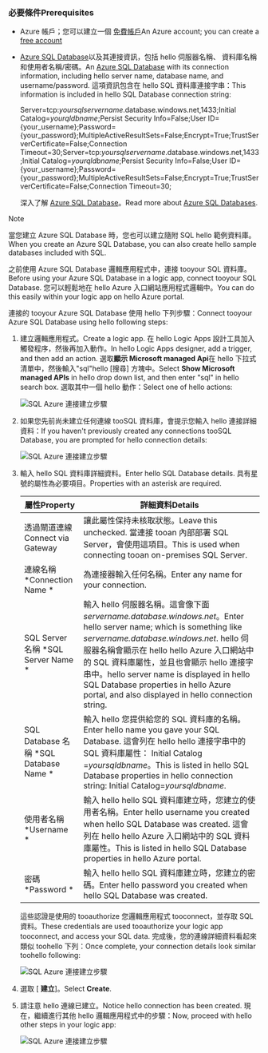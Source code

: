 ### <a name="prerequisites"></a><span data-ttu-id="5f2e0-101">必要條件</span><span class="sxs-lookup"><span data-stu-id="5f2e0-101">Prerequisites</span></span>
* <span data-ttu-id="5f2e0-102">Azure 帳戶；您可以建立一個 [免費帳戶](https://azure.microsoft.com/free)</span><span class="sxs-lookup"><span data-stu-id="5f2e0-102">An Azure account; you can create a [free account](https://azure.microsoft.com/free)</span></span>
* <span data-ttu-id="5f2e0-103">[Azure SQL Database](../articles/sql-database/sql-database-get-started.md)以及其連接資訊，包括 hello 伺服器名稱、 資料庫名稱和使用者名稱/密碼。</span><span class="sxs-lookup"><span data-stu-id="5f2e0-103">An [Azure SQL Database](../articles/sql-database/sql-database-get-started.md) with its connection information, including hello server name, database name, and username/password.</span></span> <span data-ttu-id="5f2e0-104">這項資訊包含在 hello SQL 資料庫連接字串：</span><span class="sxs-lookup"><span data-stu-id="5f2e0-104">This information is included in hello SQL Database connection string:</span></span>
  
    <span data-ttu-id="5f2e0-105">Server=tcp:*yoursqlservername*.database.windows.net,1433;Initial Catalog=*yourqldbname*;Persist Security Info=False;User ID={your_username};Password={your_password};MultipleActiveResultSets=False;Encrypt=True;TrustServerCertificate=False;Connection Timeout=30;</span><span class="sxs-lookup"><span data-stu-id="5f2e0-105">Server=tcp:*yoursqlservername*.database.windows.net,1433;Initial Catalog=*yourqldbname*;Persist Security Info=False;User ID={your_username};Password={your_password};MultipleActiveResultSets=False;Encrypt=True;TrustServerCertificate=False;Connection Timeout=30;</span></span>
  
    <span data-ttu-id="5f2e0-106">深入了解 [Azure SQL Database](https://azure.microsoft.com/services/sql-database)。</span><span class="sxs-lookup"><span data-stu-id="5f2e0-106">Read more about [Azure SQL Databases](https://azure.microsoft.com/services/sql-database).</span></span>

> [!NOTE]
> <span data-ttu-id="5f2e0-107">當您建立 Azure SQL Database 時，您也可以建立隨附 SQL hello 範例資料庫。</span><span class="sxs-lookup"><span data-stu-id="5f2e0-107">When you create an Azure SQL Database, you can also create hello sample databases included with SQL.</span></span> 
> 
> 

<span data-ttu-id="5f2e0-108">之前使用 Azure SQL Database 邏輯應用程式中，連接 tooyour SQL 資料庫。</span><span class="sxs-lookup"><span data-stu-id="5f2e0-108">Before using your Azure SQL Database in a logic app, connect tooyour SQL Database.</span></span> <span data-ttu-id="5f2e0-109">您可以輕鬆地在 hello Azure 入口網站應用程式邏輯中。</span><span class="sxs-lookup"><span data-stu-id="5f2e0-109">You can do this easily within your logic app on hello Azure portal.</span></span>  

<span data-ttu-id="5f2e0-110">連接的 tooyour Azure SQL Database 使用 hello 下列步驟：</span><span class="sxs-lookup"><span data-stu-id="5f2e0-110">Connect tooyour Azure SQL Database using hello following steps:</span></span>  

1. <span data-ttu-id="5f2e0-111">建立邏輯應用程式。</span><span class="sxs-lookup"><span data-stu-id="5f2e0-111">Create a logic app.</span></span> <span data-ttu-id="5f2e0-112">在 hello Logic Apps 設計工具加入觸發程序，然後再加入動作。</span><span class="sxs-lookup"><span data-stu-id="5f2e0-112">In hello Logic Apps designer, add a trigger, and then add an action.</span></span> <span data-ttu-id="5f2e0-113">選取**顯示 Microsoft managed Api**在 hello 下拉式清單中，然後輸入"sql"hello [搜尋] 方塊中。</span><span class="sxs-lookup"><span data-stu-id="5f2e0-113">Select **Show Microsoft managed APIs** in hello drop down list, and then enter "sql" in hello search box.</span></span> <span data-ttu-id="5f2e0-114">選取其中一個 hello 動作：</span><span class="sxs-lookup"><span data-stu-id="5f2e0-114">Select one of hello actions:</span></span>  
   
    ![SQL Azure 連接建立步驟](./media/connectors-create-api-sqlazure/sql-actions.png)
2. <span data-ttu-id="5f2e0-116">如果您先前尚未建立任何連線 tooSQL 資料庫，會提示您輸入 hello 連接詳細資料：</span><span class="sxs-lookup"><span data-stu-id="5f2e0-116">If you haven't previously created any connections tooSQL Database, you are prompted for hello connection details:</span></span>  
   
    ![SQL Azure 連接建立步驟](./media/connectors-create-api-sqlazure/connection-details.png) 
3. <span data-ttu-id="5f2e0-118">輸入 hello SQL 資料庫詳細資料。</span><span class="sxs-lookup"><span data-stu-id="5f2e0-118">Enter hello SQL Database details.</span></span> <span data-ttu-id="5f2e0-119">具有星號的屬性為必要項目。</span><span class="sxs-lookup"><span data-stu-id="5f2e0-119">Properties with an asterisk are required.</span></span>
   
   | <span data-ttu-id="5f2e0-120">屬性</span><span class="sxs-lookup"><span data-stu-id="5f2e0-120">Property</span></span> | <span data-ttu-id="5f2e0-121">詳細資料</span><span class="sxs-lookup"><span data-stu-id="5f2e0-121">Details</span></span> |
   | --- | --- |
   | <span data-ttu-id="5f2e0-122">透過閘道連線</span><span class="sxs-lookup"><span data-stu-id="5f2e0-122">Connect via Gateway</span></span> |<span data-ttu-id="5f2e0-123">讓此屬性保持未核取狀態。</span><span class="sxs-lookup"><span data-stu-id="5f2e0-123">Leave this unchecked.</span></span> <span data-ttu-id="5f2e0-124">當連接 tooan 內部部署 SQL Server，會使用這項目。</span><span class="sxs-lookup"><span data-stu-id="5f2e0-124">This is used when connecting tooan on-premises SQL Server.</span></span> |
   | <span data-ttu-id="5f2e0-125">連線名稱 *</span><span class="sxs-lookup"><span data-stu-id="5f2e0-125">Connection Name *</span></span> |<span data-ttu-id="5f2e0-126">為連接器輸入任何名稱。</span><span class="sxs-lookup"><span data-stu-id="5f2e0-126">Enter any name for your connection.</span></span> |
   | <span data-ttu-id="5f2e0-127">SQL Server 名稱 *</span><span class="sxs-lookup"><span data-stu-id="5f2e0-127">SQL Server Name *</span></span> |<span data-ttu-id="5f2e0-128">輸入 hello 伺服器名稱。這會像下面*servername.database.windows.net*。</span><span class="sxs-lookup"><span data-stu-id="5f2e0-128">Enter hello server name; which is something like *servername.database.windows.net*.</span></span> <span data-ttu-id="5f2e0-129">hello 伺服器名稱會顯示在 hello hello Azure 入口網站中的 SQL 資料庫屬性，並且也會顯示 hello 連接字串中。</span><span class="sxs-lookup"><span data-stu-id="5f2e0-129">hello server name is displayed in hello SQL Database properties in hello Azure portal, and also displayed in hello connection string.</span></span> |
   | <span data-ttu-id="5f2e0-130">SQL Database 名稱 *</span><span class="sxs-lookup"><span data-stu-id="5f2e0-130">SQL Database Name *</span></span> |<span data-ttu-id="5f2e0-131">輸入 hello 您提供給您的 SQL 資料庫的名稱。</span><span class="sxs-lookup"><span data-stu-id="5f2e0-131">Enter hello name you gave your SQL Database.</span></span> <span data-ttu-id="5f2e0-132">這會列在 hello hello 連接字串中的 SQL 資料庫屬性： Initial Catalog =*yoursqldbname*。</span><span class="sxs-lookup"><span data-stu-id="5f2e0-132">This is listed in hello SQL Database properties in hello connection string: Initial Catalog=*yoursqldbname*.</span></span> |
   | <span data-ttu-id="5f2e0-133">使用者名稱 *</span><span class="sxs-lookup"><span data-stu-id="5f2e0-133">Username *</span></span> |<span data-ttu-id="5f2e0-134">輸入 hello hello SQL 資料庫建立時，您建立的使用者名稱。</span><span class="sxs-lookup"><span data-stu-id="5f2e0-134">Enter hello username you created when hello SQL Database was created.</span></span> <span data-ttu-id="5f2e0-135">這會列在 hello hello Azure 入口網站中的 SQL 資料庫屬性。</span><span class="sxs-lookup"><span data-stu-id="5f2e0-135">This is listed in hello SQL Database properties in hello Azure portal.</span></span> |
   | <span data-ttu-id="5f2e0-136">密碼 *</span><span class="sxs-lookup"><span data-stu-id="5f2e0-136">Password *</span></span> |<span data-ttu-id="5f2e0-137">輸入 hello hello SQL 資料庫建立時，您建立的密碼。</span><span class="sxs-lookup"><span data-stu-id="5f2e0-137">Enter hello password you created when hello SQL Database was created.</span></span> |
   
    <span data-ttu-id="5f2e0-138">這些認證是使用的 tooauthorize 您邏輯應用程式 tooconnect，並存取 SQL 資料。</span><span class="sxs-lookup"><span data-stu-id="5f2e0-138">These credentials are used tooauthorize your logic app tooconnect, and access your SQL data.</span></span> <span data-ttu-id="5f2e0-139">完成後，您的連線詳細資料看起來類似 toohello 下列：</span><span class="sxs-lookup"><span data-stu-id="5f2e0-139">Once complete, your connection details look similar toohello following:</span></span>  
   
    ![SQL Azure 連接建立步驟](./media/connectors-create-api-sqlazure/sample-connection.png) 
4. <span data-ttu-id="5f2e0-141">選取 [ **建立**]。</span><span class="sxs-lookup"><span data-stu-id="5f2e0-141">Select **Create**.</span></span> 
5. <span data-ttu-id="5f2e0-142">請注意 hello 連線已建立。</span><span class="sxs-lookup"><span data-stu-id="5f2e0-142">Notice hello connection has been created.</span></span> <span data-ttu-id="5f2e0-143">現在，繼續進行其他 hello 邏輯應用程式中的步驟：</span><span class="sxs-lookup"><span data-stu-id="5f2e0-143">Now, proceed with hello other steps in your logic app:</span></span> 
   
    ![SQL Azure 連接建立步驟](./media/connectors-create-api-sqlazure/table.png)

